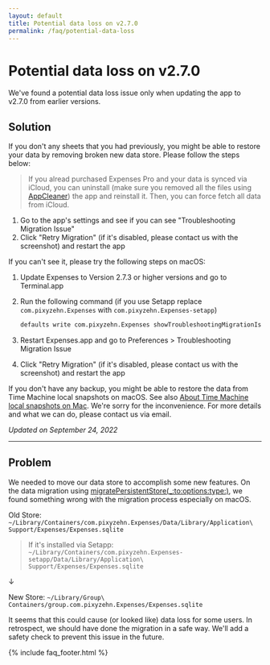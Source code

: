```yaml
---
layout: default
title: Potential data loss on v2.7.0
permalink: /faq/potential-data-loss
---
```


# Potential data loss on v2.7.0

We've found a potential data loss issue only when updating the app to v2.7.0 from earlier versions.

## Solution

If you don't any sheets that you had previously, you might be able to restore your data by removing broken new data store. Please follow the steps below:

> If you alread purchased Expenses Pro and your data is synced via iCloud, you can uninstall (make sure you removed all the files using [AppCleaner](https://freemacsoft.net/appcleaner/)) the app and reinstall it. Then, you can force fetch all data from iCloud.

1. Go to the app's settings and see if you can see "Troubleshooting Migration Issue"
2. Click "Retry Migration" (if it's disabled, please contact us with the screenshot) and restart the app

If you can't see it, please try the following steps on macOS:

1. Update Expenses to Version 2.7.3 or higher versions and go to Terminal.app
2. Run the following command (if you use Setapp replace `com.pixyzehn.Expenses` with `com.pixyzehn.Expenses-setapp`)

    ```sh
    defaults write com.pixyzehn.Expenses showTroubleshootingMigrationIssueEnabled -bool true
    ```

3. Restart Expenses.app and go to Preferences > Troubleshooting Migration Issue
4. Click "Retry Migration" (if it's disabled, please contact us with the screenshot) and restart the app

If you don't have any backup, you might be able to restore the data from Time Machine local snapshots on macOS. See also [About Time Machine local snapshots on Mac](https://support.apple.com/guide/mac-help/about-time-machine-local-snapshots-mh35933/mac). We're sorry for the inconvenience. For more details and what we can do, please contact us via email.

*Updated on September 24, 2022*

---

## Problem

We needed to move our data store to accomplish some new features. On the data migration using [migratePersistentStore(_:to:options:type:)](https://developer.apple.com/documentation/coredata/nspersistentstorecoordinator/3747534-migratepersistentstore), we found something wrong with the migration process especially on macOS.

Old Store:
`~/Library/Containers/com.pixyzehn.Expenses/Data/Library/Application\ Support/Expenses/Expenses.sqlite`  
> If it's installed via Setapp: `~/Library/Containers/com.pixyzehn.Expenses-setapp/Data/Library/Application\ Support/Expenses/Expenses.sqlite`

↓

New Store:
`~/Library/Group\ Containers/group.com.pixyzehn.Expenses/Expenses.sqlite`

It seems that this could cause (or looked like) data loss for some users. In retrospect, we should have done the migration in a safe way. We'll add a safety check to prevent this issue in the future.

{% include faq_footer.html %}
